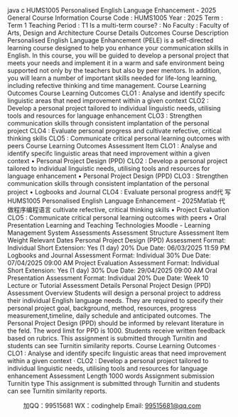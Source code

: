 java c
HUMS1005 Personalised English   Language Enhancement - 2025
General Course Information 
Course Code :      HUMS1005
Year   :    2025
Term :    Term   1
Teaching Period   :    T1
Is a multi-term course? :      No
Faculty :    Faculty of Arts, Design and Architecture
Course Details  Outcomes 
Course Description 
Personalised English Language Enhancement (PELE)   is   a self-directed   learning   course   designed   to help you enhance your communication skills in English. In this course, you will be   guided to develop a personal project that meets your needs and implement   it   in a warm   and   safe environment being supported not only by the teachers but also by   peer   mentors.   In   addition, you   will   learn   a   number   of   important   skills   needed   for   life-long   learning,   including   refective   thinking    and   time   management.
Course Learning Outcomes Course Learning Outcomes CLO1 : Analyse and identify specifc linguistic areas that need improvement within a given context CLO2 : Develop a personal project tailored to individual linguistic needs, utilising tools and resources for language enhancement CLO3 : Strengthen communication skills through consistent implantation of the personal project CLO4 : Evaluate personal progress and cultivate refective, critical thinking skills CLO5 : Communicate critical personal learning outcomes with peers Course Learning Outcomes Assessment Item CLO1 : Analyse and identify specifc linguistic areas that need improvement within a given context • Personal Project Design (PPD) CLO2 : Develop a personal project tailored to individual linguistic needs, utilising tools and resources for language enhancement • Personal Project Design (PPD) CLO3 : Strengthen communication skills through consistent implantation of the personal project • Logbooks and Journal CLO4 : Evaluate personal progress and代 写HUMS1005 Personalised English Language Enhancement - 2025Matlab
代做程序编程语言 cultivate refective, critical thinking skills • Project Evaluation CLO5 : Communicate critical personal learning outcomes with peers • Oral Presentation 
Learning and Teaching Technologies 
Moodle - Learning Management   System
Assessments 
Assessment Structure Assessment Item Weight Relevant Dates Personal Project Design (PPD) Assessment Format: Individual Short Extension: Yes (1 day) 20% Due Date: 06/03/2025 11:59 PM Logbooks and Journal Assessment Format: Individual 30% Due Date: 07/04/2025 09:00 AM Project Evaluation Assessment Format: Individual Short Extension: Yes (1 day) 30% Due Date: 29/04/2025 09:00 AM Oral Presentation Assessment Format: Individual 20% Due Date: Week 10 Lecture or Tutorial 
Assessment Details 
Personal Project Design   (PPD) 
Assessment Overview 
Students will design a personal project to address their individual English   language   needs. They   are required to specify their personal project goal, background, method,   resources,   progress measurement,timeline, daily schedule and anticipated outcomes. The Personal Project   Design (PPD) should be informed by relevant literature   in the feld. The word limit   for   PPD   is   1000.
Students receive written feedback based on rubrics.
This   assignment   is   submitted   through   Turnitin   and   students   can   see   Turnitin   similarity   reports.
Course Learning Outcomes 
· CLO1 : Analyse and identify specifc linguistic areas that need improvement within   a   given   context
· CLO2 : Develop a personal project tailored to individual   linguistic needs,   utilising tools   and   resources for language enhancement
Assessment Length 
1000 words
Assignment submission Turnitin type 
This   assignment   is   submitted   through   Turnitin   and   students   can   see   Turnitin   similarity   reports.



         
加QQ：99515681  WX：codinghelp  Email: 99515681@qq.com
